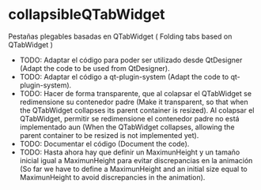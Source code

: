 # collapsibleQTabWidget
Pestañas plegables basadas en QTabWidget ( Folding tabs based on QTabWidget )

- TODO: Adaptar el código para poder ser utilizado desde QtDesigner (Adapt the code to be used from QtDesigner).
- TODO: Adaptar el código a qt-plugin-system (Adapt the code to qt-plugin-system).
- TODO: Hacer de forma transparente, que al colapsar el QTabWidget se redimensione su contenedor padre (Make it transparent, so that when the QTabWidget collapses its parent container is resized). Al colapsar el QTabWidget, permitir se redimensione el contenedor padre no está implementado aun (When the QTabWidget collapses, allowing the parent container to be resized is not implemented yet).
- TODO: Documentar el código (Document the code).
- TODO: Hasta ahora hay que definir un MaximunHeight y un tamaño inicial igual a MaximunHeight para evitar discrepancias en la animación (So far we have to define a MaximunHeight and an initial size equal to MaximunHeight to avoid discrepancies in the animation).
